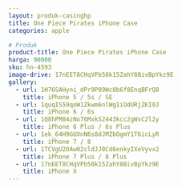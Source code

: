 ```yaml
---
layout: produk-casinghp
title: One Piece Pirates iPhone Case
categories: apple

# Produk
product-title: One Piece Pirates iPhone Case
harga: 90000
sku: hn-4593
image-drive: 17nEET8CHqVPb50k15ZahY8BivBpYkz9E
gallery:
  - url: 1H76SAHyni_dPr9P09Wc8b6f8EnqBFrQ8
    title: iPhone 5 / 5s / SE
  - url: 1quqIS59qoW1Zkwm6nlWg1iOdURjZKI0J
    title: iPhone 6 / 6s
  - url: 1Q8hPM84zNo76MxkS2443kcc2gWvC2l2y
    title: iPhone 6 Plus / 6s Plus
  - url: 1ek_64H9GUXnN6s8dJMZbOgmY1T6icLyR
    title: iPhone 7 / 8
  - url: 1TCVgU2OAw02cldJJ0Cd6enkyIXeVyvx2
    title: iPhone 7 Plus / 8 Plus
  - url: 17nEET8CHqVPb50k15ZahY8BivBpYkz9E
    title: iPhone X
---
```

